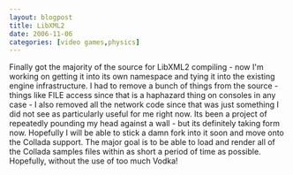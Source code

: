 ```yaml
---
layout: blogpost
title: LibXML2
date: 2006-11-06
categories: [video games,physics]
---
```

Finally got the majority of the source for LibXML2 compiling - now I'm working on getting it into its own namespace and tying it into the existing engine infrastructure. I had to remove a bunch of things from the source - things like FILE access since that is a haphazard thing on consoles in any case - I also removed all the network code since that was just something I did not see as particularly useful for me right now. Its been a project of repeatedly pounding my head against a wall - but its definitely taking form now. Hopefully I will be able to stick a damn fork into it soon and move onto the Collada support. The major goal is to be able to load and render all of the Collada samples files within as short a period of time as possible. Hopefully, without the use of too much Vodka!
